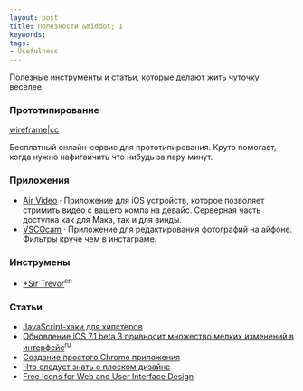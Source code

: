 ```yaml
---
layout: post
title: Полезности &middot; 1
keywords:
tags:
- Usefulness
---
```


Полезные инструменты и статьи, которые делают жить чуточку веселее.

### Прототипирование

[wireframe|cc](https://wireframe.cc/)

Бесплатный онлайн-сервис для прототипирования. Круто помогает, когда нужно нафигаичить что нибудь за пару минут.

### Приложения

- [Air Video]() &middot; Приложение для iOS устройств, которое позволяет стримить видео с вашего компа на девайс. Серверная часть доступна как для Мака, так и для винды.
- [VSCOcam]() &middot; Приложение для редактирования фотографий на айфоне. Фильтры круче чем в инстаграме.

### Инструмены

 - [+Sir Trevor](http://madebymany.github.io/sir-trevor-js/)<sup>en</sup>

### Статьи

- [JavaScript-хаки для хипстеров](http://frontender.info/javascript-hacks-for-hipsters)
- [Обновление iOS 7.1 beta 3 привносит множество мелких изменений в интерфейс](http://macilove.com/news/update-ios-7_1-beta-3-brings-a-lot-of-small-changes-in-the-interface/)<sup>ru</sup>
- [Создание простого Chrome приложения](http://habrahabr.ru/company/google/blog/212107/)
- [Что следует знать о плоском дизайне](http://habrahabr.ru/company/genue/blog/204194/)
- [Free Icons for Web and User Interface Design](http://www.cssauthor.com/free-icons-web-user-interface-design-37/)
